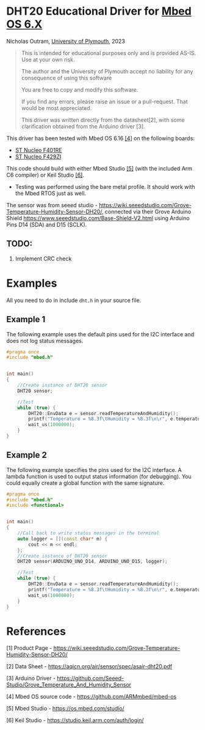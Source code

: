 
# DHT20 Educational Driver for [Mbed OS 6.X](https://os.mbed.com/)

Nicholas Outram, [University of Plymouth](https://www.plymouth.ac.uk/schools/school-of-engineering-computing-and-mathematics), 2023

> This is intended for educational purposes only and is provided AS-IS. Use at your own risk.
>
> The author and the University of Plymouth accept no liability for any consequence of using this software
>
> You are free to copy and modify this software.
>
> If you find any errors, please raise an issue or a pull-request. That would be most appreciated. 
>
> This driver was written directly from the datasheet[2], with some clarification obtained from the Arduino driver [3].

This driver has been tested with Mbed OS 6.16 [[4]](https://github.com/ARMmbed/mbed-os) on the following boards:

* [ST Nucleo F401RE](https://os.mbed.com/platforms/ST-Nucleo-F401RE/)
* [ST Nucleo F429ZI](https://os.mbed.com/platforms/ST-Nucleo-F429ZI/)

This code should build with either Mbed Studio [[5]](https://os.mbed.com/studio/) (with the included Arm C6 compiler) or Keil Studio [[6]](https://studio.keil.arm.com/auth/login/).

* Testing was performed using the bare metal profile. It should work with the Mbed RTOS just as well. 

The sensor was from seeed studio - https://wiki.seeedstudio.com/Grove-Temperature-Humidity-Sensor-DH20/, connected via their Grove Arduino Shield https://www.seeedstudio.com/Base-Shield-V2.html using Arduino Pins D14 (SDA) and D15 (SCLK).

## TODO:

1. Implement CRC check

# Examples
All you need to do in include `dht.h` in your source file.

## Example 1
The following example uses the default pins used for the I2C interface and does not log status messages.

```c++
#pragma once
#include "mbed.h"


int main()
{
    //Create instance of DHT20 sensor
    DHT20 sensor;

    //Test
    while (true) {
        DHT20::EnvData e = sensor.readTemperatureAndHumidity();
        printf("Temperature = %8.3f\tHumidity = %8.3f\n\r", e.temperature, e.Humidity);
        wait_us(1000000);
    }
}
```


## Example 2
The following example specifies the pins used for the I2C interface. A lambda function is used to output status information (for debugging). You could equally create a global function with the same signature.

```c++
#pragma once
#include "mbed.h"
#include <functional>


int main()
{
    //Call back to write status messages in the terminal
    auto logger = [](const char* m) {
        cout << m << endl;
    };
    //Create instance of DHT20 sensor
    DHT20 sensor(ARDUINO_UNO_D14, ARDUINO_UNO_D15, logger);

    //Test
    while (true) {
        DHT20::EnvData e = sensor.readTemperatureAndHumidity();
        printf("Temperature = %8.3f\tHumidity = %8.3f\n\r", e.temperature, e.Humidity);
        wait_us(1000000);
    }
}
```

# References
[1] Product Page - https://wiki.seeedstudio.com/Grove-Temperature-Humidity-Sensor-DH20/

[2] Data Sheet - https://aqicn.org/air/sensor/spec/asair-dht20.pdf

[3] Arduino Driver - https://github.com/Seeed-Studio/Grove_Temperature_And_Humidity_Sensor

[4] Mbed OS source code - https://github.com/ARMmbed/mbed-os

[5] Mbed Studio - https://os.mbed.com/studio/

[6] Keil Studio - https://studio.keil.arm.com/auth/login/

